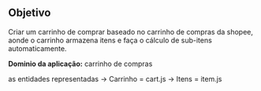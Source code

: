## Objetivo

Criar um carrinho de comprar baseado no carrinho de compras da shopee, aonde o carrinho armazena itens e faça o cálculo de sub-itens automaticamente.

**Dominio da aplicação:** carrinho de compras

as entidades representadas
-> Carrinho = cart.js
-> Itens = item.js
